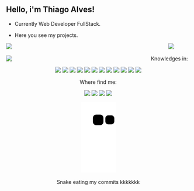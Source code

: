 ## Hello, i'm Thiago Alves!

- Currently Web Developer FullStack. 

- Here you see my projects.

<div> 
  <p style = display: "inline_block" align = "center" >
    <img align = "left" width = "400px" src="https://github-readme-stats.vercel.app/api?username=mthiagoalves&show_icons=true&theme=dark">
    <img width = "400px" src="https://github-readme-streak-stats.herokuapp.com/?user=mthiagoalves&theme=dark"> 
  <p/>
</div>


<div style = display: "inline block" align = "center" margin = "0px"> 
   <img style = display: "inline_block" align = "left" width = "390" src= "https://github-readme-stats.vercel.app/api/top-langs/?username=mthiagoalves&theme=dark">  
  
  <p> Knowledges in: <p/>
    <img src="https://img.shields.io/badge/JavaScript-F7DF1E?style=for-the-badge&logo=javascript&logoColor=black" style="cursor:none"/> 
    <img src="https://img.shields.io/badge/Node.js-43853D?style=for-the-badge&logo=node.js&logoColor=white" style="cursor:none"/> 
    <img src="https://img.shields.io/badge/laravel-%23FF2D20.svg?style=for-the-badge&logo=laravel&logoColor=white" style="cursor:none"/>
    <img src="https://img.shields.io/badge/nestjs-%23E0234E.svg?style=for-the-badge&logo=nestjs&logoColor=white" style="cursor:none"/>
    <img src="https://img.shields.io/badge/mysql-%2300f.svg?style=for-the-badge&logo=mysql&logoColor=white" style="cursor:none"/> 
    <img src="https://img.shields.io/badge/HTML5-E34F26?style=for-the-badge&logo=html5&logoColor=white" style="cursor:none" /> 
    <img src="https://img.shields.io/badge/CSS3-1572B6?style=for-the-badge&logo=css3&logoColor=white" style="cursor:none"/> 
    <img src="https://img.shields.io/badge/bootstrap-%23563D7C.svg?style=for-the-badge&logo=bootstrap&logoColor=white" style="cursor:none"/>
    <img src="https://img.shields.io/badge/Express.js-404D59?style=for-the-badge" style="cursor:none"/>
    <img src="https://img.shields.io/badge/github-%23121011.svg?style=for-the-badge&logo=github&logoColor=white" style="cursor:none"/>
    <img src=" https://img.shields.io/badge/PostgreSQL-316192?style=for-the-badge&logo=postgresql&logoColor=white" style="cursor:none"/> 
    <img src="https://img.shields.io/badge/React-20232A?style=for-the-badge&logo=react&logoColor=61DAFB" style="cursor:none"/>
 <div/>          

  <div> 
    <p> Where find me: </p>
    <a href = https://www.linkedin.com/in/thiago-alves-b05ab2b0><img src="https://img.shields.io/badge/LinkedIn-0077B5?style=for-the-badge&logo=linkedin&logoColor=white" target="_blank"/></a>
    <a href = https://web.facebook.com/M.Thiago.Alves><img src="https://img.shields.io/badge/Facebook-1877F2?style=for-the-badge&logo=facebook&logoColor=white"             target="_blank"/></a>
    <a href = https://www.instagram.com/mthiagoalves><img src="https://img.shields.io/badge/Instagram-E4405F?style=for-the-badge&logo=instagram&logoColor=white" target="_blank"/></a>
    <a href = https://twitter.com/iSuiciide><img src="https://img.shields.io/badge/Twitter-1DA1F2?style=for-the-badge&logo=twitter&logoColor=white" target="_blank">        </a>
  </div>
  
  ![Snake animation](https://github.com/rafaballerini/rafaballerini/blob/output/github-contribution-grid-snake.svg)
    <p> Snake eating my commits kkkkkkk </p>
